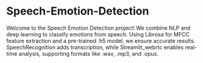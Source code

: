 # Speech-Emotion-Detection
Welcome to the Speech Emotion Detection project! We combine NLP and deep learning to classify emotions from speech. Using Librosa for MFCC feature extraction and a pre-trained .h5 model, we ensure accurate results. SpeechRecognition adds transcription, while Streamlit_webrtc enables real-time analysis, supporting formats like .wav, .mp3, and .opus.
